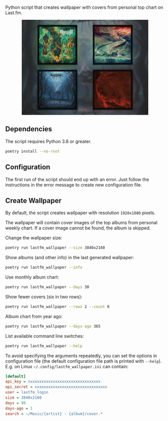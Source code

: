 Python script that creates wallpaper with covers from personal top chart on
Last.fm.

<p align="center">
  <img src="preview.png?raw=true" width="400"/>
</p>

## Dependencies

The script requires Python 3.8 or greater.

```bash
poetry install --no-root
```

## Configuration

The first run of the script should end up with an error. Just follow the
instructions in the error message to create new configuration file.

## Create Wallpaper

By default, the script creates wallpaper with resolution `1920x1080` pixels.

The wallpaper will contain cover images of the top albums from personal weekly
chart. If a cover image cannot be found, the album is skipped.

Change the wallpaper size:

```bash
poetry run lastfm_wallpaper --size 3840x2160
```

Show albums (and other info) in the last generated wallpaper:

```bash
poetry run lastfm_wallpaper --info
```

Use monthly album chart:

```bash
poetry run lastfm_wallpaper --days 30
```

Show fewer covers (six in two rows):

```bash
poetry run lastfm_wallpaper --rows 2 --count 6
```

Album chart from year ago:

```bash
poetry run lastfm_wallpaper --days-ago 365
```

List available command line switches:

```bash
poetry run lastfm_wallpaper --help
```

To avoid specifying the arguments repeatedly, you can set the options
in configuration file (the default configuration file path is printed with
`--help`). E.g. on Linux `~/.config/lastfm_wallpaper.ini` can contain:

```ini
[default]
api_key = xxxxxxxxxxxxxxxxxxxxxxxxxxxxxxxx
api_secret = xxxxxxxxxxxxxxxxxxxxxxxxxxxxxxxx
user = lastfm_login
size = 3840x2160
days = 90
days-ago = 1
search = ~/Music/{artist} - {album}/cover.*
```
